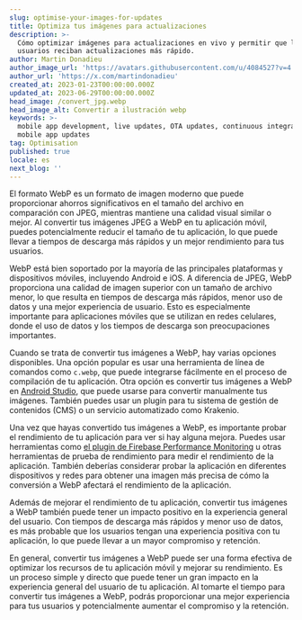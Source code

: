 ```yaml
---
slug: optimise-your-images-for-updates
title: Optimiza tus imágenes para actualizaciones
description: >-
  Cómo optimizar imágenes para actualizaciones en vivo y permitir que los
  usuarios reciban actualizaciones más rápido.
author: Martin Donadieu
author_image_url: 'https://avatars.githubusercontent.com/u/4084527?v=4'
author_url: 'https://x.com/martindonadieu'
created_at: 2023-01-23T00:00:00.000Z
updated_at: 2023-06-29T00:00:00.000Z
head_image: /convert_jpg.webp
head_image_alt: Convertir a ilustración webp
keywords: >-
  mobile app development, live updates, OTA updates, continuous integration,
  mobile app updates
tag: Optimisation
published: true
locale: es
next_blog: ''
---
```


El formato WebP es un formato de imagen moderno que puede proporcionar ahorros significativos en el tamaño del archivo en comparación con JPEG, mientras mantiene una calidad visual similar o mejor. Al convertir tus imágenes JPEG a WebP en tu aplicación móvil, puedes potencialmente reducir el tamaño de tu aplicación, lo que puede llevar a tiempos de descarga más rápidos y un mejor rendimiento para tus usuarios.

WebP está bien soportado por la mayoría de las principales plataformas y dispositivos móviles, incluyendo Android e iOS. A diferencia de JPEG, WebP proporciona una calidad de imagen superior con un tamaño de archivo menor, lo que resulta en tiempos de descarga más rápidos, menor uso de datos y una mejor experiencia de usuario. Esto es especialmente importante para aplicaciones móviles que se utilizan en redes celulares, donde el uso de datos y los tiempos de descarga son preocupaciones importantes.

Cuando se trata de convertir tus imágenes a WebP, hay varias opciones disponibles. Una opción popular es usar una herramienta de línea de comandos como `c.webp`, que puede integrarse fácilmente en el proceso de compilación de tu aplicación. Otra opción es convertir tus imágenes a WebP en [Android Studio](https://sitesgooglecom/a/androidcom/tools/tech-docs/.webp/), que puede usarse para convertir manualmente tus imágenes. También puedes usar un plugin para tu sistema de gestión de contenidos (CMS) o un servicio automatizado como Krakenio.

Una vez que hayas convertido tus imágenes a WebP, es importante probar el rendimiento de tu aplicación para ver si hay alguna mejora. Puedes usar herramientas como [el plugin de Firebase Performance Monitoring](https://githubcom/capawesome-team/capacitor-firebase/tree/main/packages/performance/) u otras herramientas de prueba de rendimiento para medir el rendimiento de la aplicación. También deberías considerar probar la aplicación en diferentes dispositivos y redes para obtener una imagen más precisa de cómo la conversión a WebP afectará el rendimiento de la aplicación.

Además de mejorar el rendimiento de tu aplicación, convertir tus imágenes a WebP también puede tener un impacto positivo en la experiencia general del usuario. Con tiempos de descarga más rápidos y menor uso de datos, es más probable que los usuarios tengan una experiencia positiva con tu aplicación, lo que puede llevar a un mayor compromiso y retención.

En general, convertir tus imágenes a WebP puede ser una forma efectiva de optimizar los recursos de tu aplicación móvil y mejorar su rendimiento. Es un proceso simple y directo que puede tener un gran impacto en la experiencia general del usuario de tu aplicación. Al tomarte el tiempo para convertir tus imágenes a WebP, podrás proporcionar una mejor experiencia para tus usuarios y potencialmente aumentar el compromiso y la retención.